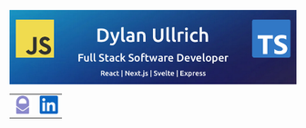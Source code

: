 ![Dylan Ullrich - GitHub Banner](./images/github-banner.png)

<table align="center" border="0px">
  <tr>
    <td valign="top"><a href="mailto:me@dylanullrich.com" target="_blank" rel="noopener noreferrer"><img height="32" src="./images/protonmail.svg" alt="protonmail logo"></a></td>
    <td valign="top"><a href="https://www.linkedin.com/in/dsullrich/" target="_blank" rel="noopener noreferrer"><img height="32" src="./images/linkedin.svg" alt="linkedin logo"></a></td>
  </tr>
</table>
